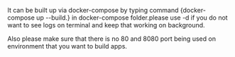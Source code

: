 It can be built up via docker-compose by typing command {docker-compose up --build.} in docker-compose folder.please  use -d if you do not want to see logs on terminal and keep that working on background.

Also please make sure that there is no 80 and 8080 port being used on environment that you want to build apps.